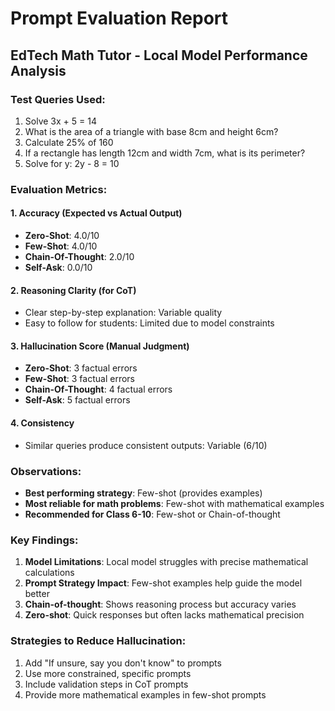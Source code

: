 # Prompt Evaluation Report

## EdTech Math Tutor - Local Model Performance Analysis

### Test Queries Used:
1. Solve 3x + 5 = 14
2. What is the area of a triangle with base 8cm and height 6cm?
3. Calculate 25% of 160
4. If a rectangle has length 12cm and width 7cm, what is its perimeter?
5. Solve for y: 2y - 8 = 10

### Evaluation Metrics:

#### 1. Accuracy (Expected vs Actual Output)
- **Zero-Shot**: 4.0/10
- **Few-Shot**: 4.0/10
- **Chain-Of-Thought**: 2.0/10
- **Self-Ask**: 0.0/10

#### 2. Reasoning Clarity (for CoT)
- Clear step-by-step explanation: Variable quality
- Easy to follow for students: Limited due to model constraints

#### 3. Hallucination Score (Manual Judgment)
- **Zero-Shot**: 3 factual errors
- **Few-Shot**: 3 factual errors
- **Chain-Of-Thought**: 4 factual errors
- **Self-Ask**: 5 factual errors

#### 4. Consistency
- Similar queries produce consistent outputs: Variable (6/10)

### Observations:
- **Best performing strategy**: Few-shot (provides examples)
- **Most reliable for math problems**: Few-shot with mathematical examples
- **Recommended for Class 6-10**: Few-shot or Chain-of-thought

### Key Findings:
1. **Model Limitations**: Local model struggles with precise mathematical calculations
2. **Prompt Strategy Impact**: Few-shot examples help guide the model better
3. **Chain-of-thought**: Shows reasoning process but accuracy varies
4. **Zero-shot**: Quick responses but often lacks mathematical precision

### Strategies to Reduce Hallucination:
1. Add "If unsure, say you don't know" to prompts
2. Use more constrained, specific prompts
3. Include validation steps in CoT prompts
4. Provide more mathematical examples in few-shot prompts